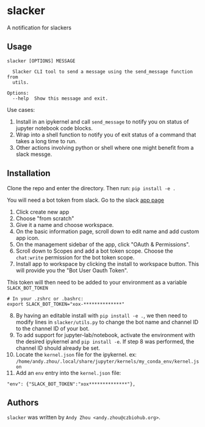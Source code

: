 slacker
=======
A notification for slackers

Usage
-----
```
slacker [OPTIONS] MESSAGE

  Slacker CLI tool to send a message using the send_message function from
  utils.

Options:
  --help  Show this message and exit.

```

Use cases:
1. Install in an ipykernel and call `send_message` to notify you on status of jupyter notebook code blocks.
2. Wrap into a shell function to notify you of exit status of a command that takes a long time to run.
3. Other actions involving python or shell where one might benefit from a slack messge.


Installation
------------
Clone the repo and enter the directory.  Then run:
`pip install -e .`

You will need a bot token from slack.  Go to the slack [app page](https://api.slack.com/apps)

1. Click create new app
2. Choose "from scratch"
3. Give it a name and choose workspace.
4. On the basic information page, scroll down to edit name and add custom app icon.
5. On the management sidebar of the app, click "OAuth & Permissions".
6. Scroll down to Scopes and add a bot token scope.  Choose the `chat:write` permission for the bot token scope.
7. Install app to workspace by clicking the install to workspace button.  This will provide you the "Bot User Oauth Token".

This token will then need to be added to your environment as a variable `SLACK_BOT_TOKEN`
```
# In your .zshrc or .bashrc:
export SLACK_BOT_TOKEN="xox-**************"
```
8. By having an editable install with `pip install -e .`, we then need to modify lines in `slacker/utils.py` to change the bot name and channel ID to the channel ID of your bot.
9. To add support for jupyter-lab/notebook, activate the environment with the desired ipykernel and `pip install -e`. If step 8 was performed, the channel ID should already be set.
10. Locate the `kernel.json` file for the ipykernel. ex: `/home/andy.zhou/.local/share/jupyter/kernels/my_conda_env/kernel.json`
11. Add an `env` entry into the `kernel.json` file: 
```
"env": {"SLACK_BOT_TOKEN":"xox**************"},
```

Authors
-------

`slacker` was written by `Andy Zhou <andy.zhou@czbiohub.org>`.

